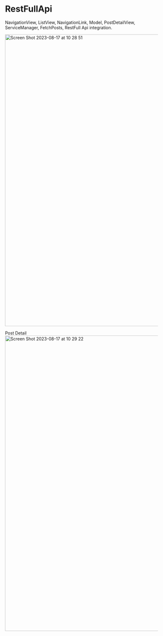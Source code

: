 # RestFullApi
NavigationView, ListView, NavigationLink, Model, PostDetailView, ServiceManager, FetchPosts, RestFull Api integration.

<img width="960" alt="Screen Shot 2023-08-17 at 10 28 51" src="https://github.com/sirineksi/RestFullApi/assets/97099040/7809ee99-cf06-4fd7-9b2d-72040eeeb814">

Post Detail
<img width="972" alt="Screen Shot 2023-08-17 at 10 29 22" src="https://github.com/sirineksi/RestFullApi/assets/97099040/77519be7-6c51-42b8-9bcb-49a74240243e">
